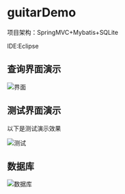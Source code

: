 # guitarDemo

项目架构：SpringMVC+Mybatis+SQLite

IDE:Eclipse

## 查询界面演示

![界面](https://github.com/cumt/Guitar/raw/master/images/1.png)


## 测试界面演示
以下是测试演示效果

![测试](https://github.com/cumt/Guitar/raw/master/images/2.png)

## 数据库

![数据库](https://github.com/cumt/Guitar/raw/master/images/3.png)

